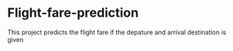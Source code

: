 # Flight-fare-prediction


This project predicts the flight fare if the depature and arrival destination is given
